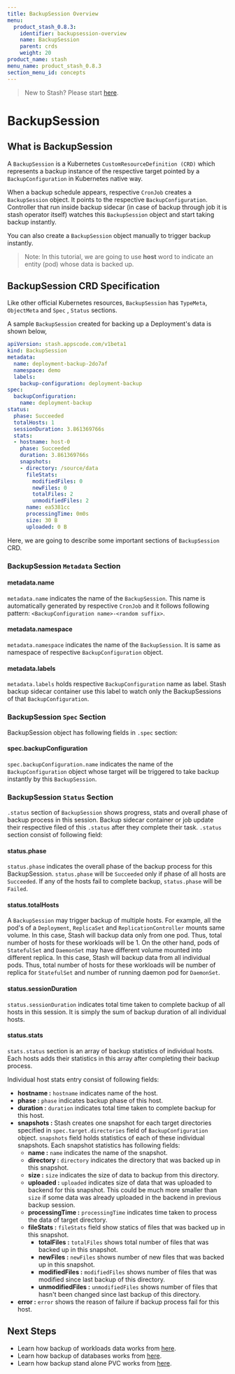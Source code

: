 ```yaml
---
title: BackupSession Overview
menu:
  product_stash_0.8.3:
    identifier: backupsession-overview
    name: BackupSession
    parent: crds
    weight: 20
product_name: stash
menu_name: product_stash_0.8.3
section_menu_id: concepts
---
```


> New to Stash? Please start [here](/docs/concepts/README.md).

# BackupSession

## What is BackupSession

A `BackupSession` is a Kubernetes `CustomResourceDefinition (CRD)` which represents a backup instance of the respective target pointed by a `BackupConfiguration` in Kubernetes native way.

When a backup schedule appears, respective `CronJob` creates a `BackupSession` object. It points to the respective `BackupConfiguration`. Controller that run inside backup sidecar (in case of backup through job it is stash operator itself) watches this `BackupSession` object and start taking backup instantly.

You can also create a `BackupSession` object manually to trigger backup instantly.

> Note: In this tutorial, we are going to use **host** word to indicate an entity (pod) whose data is backed up.

## BackupSession CRD Specification

Like other official Kubernetes resources, `BackupSession` has `TypeMeta`, `ObjectMeta` and `Spec` , `Status` sections.

A sample `BackupSession` created for backing up a Deployment's data is shown below,

```yaml
apiVersion: stash.appscode.com/v1beta1
kind: BackupSession
metadata:
  name: deployment-backup-2do7af
  namespace: demo
  labels:
    backup-configuration: deployment-backup
spec:
  backupConfiguration:
    name: deployment-backup
status:
  phase: Succeeded
  totalHosts: 1
  sessionDuration: 3.861369766s
  stats:
  - hostname: host-0
    phase: Succeeded
    duration: 3.861369766s
    snapshots:
    - directory: /source/data
      fileStats:
        modifiedFiles: 0
        newFiles: 0
        totalFiles: 2
        unmodifiedFiles: 2
      name: ea5381cc
      processingTime: 0m0s
      size: 30 B
      uploaded: 0 B
```

Here, we are going to describe some important sections of `BackupSession` CRD.

### BackupSession `Metadata` Section

#### metadata.name

`metadata.name` indicates the name of the `BackupSession`. This name is automatically generated by respective `CronJob` and it follows following pattern: `<BackupConfiguration name>-<random suffix>`.

#### metadata.namespace

`metadata.namespace` indicates the name of the `BackupSession`. It is same as namespace of respective `BackupConfiguration` object.

#### metadata.labels

`metadata.labels` holds respective `BackupConfiguration` name as label. Stash backup sidecar container use this label to watch only the BackupSessions of that `BackupConfiguration`.

### BackupSession `Spec` Section

BackupSession object has following fields in `.spec` section:

#### spec.backupConfiguration

`spec.backupConfiguration.name` indicates the name of the `BackupConfiguration` object whose target will be triggered to take backup instantly by this `BackupSession`.

### BackupSession `Status` Section

`.status` section of `BackupSession` shows progress, stats and overall phase of backup process in this session. Backup sidecar container or job update their respective filed of this `.status` after they complete their task. `.status` section consist of following field:

#### status.phase

`status.phase` indicates the overall phase of the backup process for this BackupSession. `status.phase` will be `Succeeded` only if phase of all hosts are `Succeeded`. If any of the hosts fail to complete backup, `status.phase` will be `Failed`.

#### status.totalHosts

A `BackupSession` may trigger backup of multiple hosts. For example, all the pod's of a `Deployment`, `ReplicaSet` and `ReplicationController` mounts same volume. In this case, Stash will backup data only from one pod. Thus, total number of hosts for these workloads will be 1. On the other hand, pods of `StatefulSet` and `DaemonSet` may have different volume mounted into different replica. In this case, Stash will backup data from all individual pods. Thus, total number of hosts for these workloads will be number of replica for `StatefulSet` and number of running daemon pod for `DaemonSet`.

#### status.sessionDuration

`status.sessionDuration` indicates total time taken to complete backup of all hosts in this session. It is simply the sum of backup duration of all individual hosts.

#### status.stats

`stats.status` section is an array of backup statistics of individual hosts. Each hosts adds their statistics in this array after completing their backup process.

Individual host stats entry consist of following fields:

- **hostname :** `hostname` indicates name of the host.
- **phase :** `phase` indicates backup phase of this host.
- **duration :** `duration` indicates total time taken to complete backup for this host.
- **snapshots :** Stash creates one snapshot for each target directories specified in `spec.target.directories` field of `BackupConfiguration` object. `snapshots` field holds statistics of each of these individual snapshots. Each snapshot statistics has following fields:
  - **name :** `name` indicates the name of the snapshot.
  - **directory :** `directory` indicates the directory that was backed up in this snapshot.
  - **size :** `size` indicates the size of data to backup from this directory.
  - **uploaded :** `uploaded` indicates size of data that was uploaded to backend for this snapshot. This could be much more smaller than `size` if some data was already uploaded in the backend in previous backup session.
  - **processingTime :** `processingTime` indicates time taken to process the data of target directory.
  - **fileStats :** `fileStats` field show statics of files that was backed up in this snapshot.
    - **totalFiles :** `totalFiles` shows total number of files that was backed up in this snapshot.
    - **newFiles :** `newFiles` shows number of new files that was backed up in this snapshot.
    - **modifiedFiles :** `modifiedFiles` shows number of files that was modified since last backup of this directory.
    - **unmodifiedFiles :** `unmodifiedFiles` shows number of files that hasn't been changed since last backup of this directory.
- **error :** `error` shows the reason of failure if backup process fail for this host.

## Next Steps

- Learn how backup of workloads data works from [here](/docs/guides/workloads/backup.md).
- Learn how backup of databases works from [here](/docs/guides/databases/backup.md).
- Learn how backup stand alone PVC works from [here](/docs/guides/volumes/backup.md).
